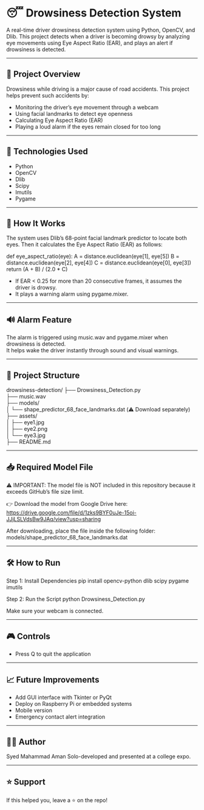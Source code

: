# 😴 Drowsiness Detection System

A real-time driver drowsiness detection system using Python, OpenCV, and Dlib. This project detects when a driver is becoming drowsy by analyzing eye movements using Eye Aspect Ratio (EAR), and plays an alert if drowsiness is detected.

---

## 🚗 Project Overview

Drowsiness while driving is a major cause of road accidents. This project helps prevent such accidents by:

- Monitoring the driver’s eye movement through a webcam
- Using facial landmarks to detect eye openness
- Calculating Eye Aspect Ratio (EAR)
- Playing a loud alarm if the eyes remain closed for too long

---

## 🧠 Technologies Used

- Python
- OpenCV
- Dlib
- Scipy
- Imutils
- Pygame

---

## 🧪 How It Works

The system uses Dlib’s 68-point facial landmark predictor to locate both eyes. Then it calculates the Eye Aspect Ratio (EAR) as follows:

def eye_aspect_ratio(eye):
	A = distance.euclidean(eye[1], eye[5])
	B = distance.euclidean(eye[2], eye[4])
	C = distance.euclidean(eye[0], eye[3])
	return (A + B) / (2.0 * C)

- If EAR < 0.25 for more than 20 consecutive frames, it assumes the driver is drowsy.
- It plays a warning alarm using pygame.mixer.

---

## 🔊 Alarm Feature

The alarm is triggered using music.wav and pygame.mixer when drowsiness is detected.  
It helps wake the driver instantly through sound and visual warnings.

---

## 📁 Project Structure

drowsiness-detection/
├── Drowsiness_Detection.py  
├── music.wav  
├── models/  
│   └── shape_predictor_68_face_landmarks.dat (⚠️ Download separately)  
├── assets/  
│   ├── eye1.jpg  
│   ├── eye2.png  
│   └── eye3.jpg  
├── README.md  

---

## 📥 Required Model File

⚠️ IMPORTANT: The model file is NOT included in this repository because it exceeds GitHub’s file size limit.

👉 Download the model from Google Drive here:  
https://drive.google.com/file/d/1zks9BYF0uJe-15oi-JJjLSLVdsBw9JAq/view?usp=sharing

After downloading, place the file inside the following folder:
models/shape_predictor_68_face_landmarks.dat

---

## 🛠️ How to Run

Step 1: Install Dependencies
pip install opencv-python dlib scipy pygame imutils

Step 2: Run the Script
python Drowsiness_Detection.py

Make sure your webcam is connected.

---

## 🎮 Controls

- Press Q to quit the application

---

## 📈 Future Improvements

- Add GUI interface with Tkinter or PyQt
- Deploy on Raspberry Pi or embedded systems
- Mobile version
- Emergency contact alert integration

---

## 👨‍💻 Author

Syed Mahammad Aman
Solo-developed and presented at a college expo.

---

## ⭐ Support

If this helped you, leave a ⭐ on the repo!
